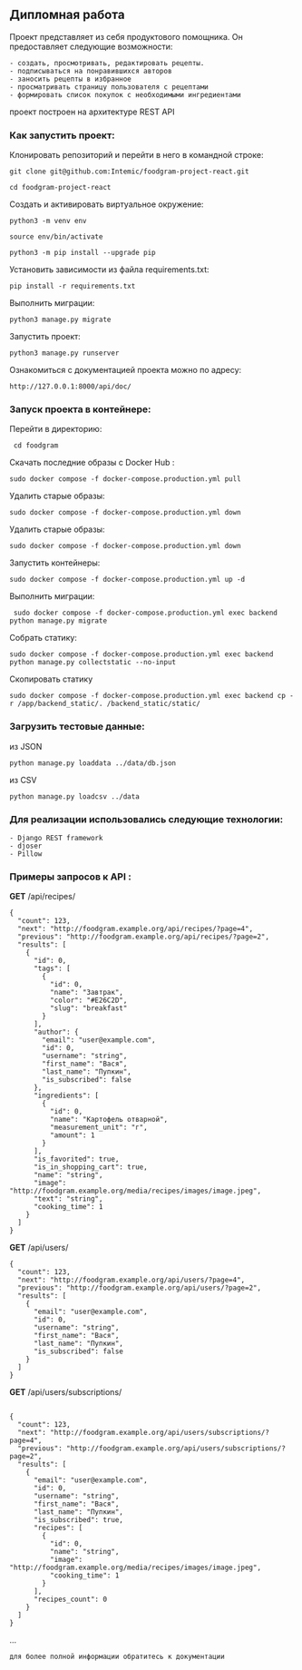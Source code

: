 ## Дипломная работа

Проект представляет из себя продуктового помощника.
Он предоставляет следующие возможности: 
```
- создать, просмотривать, редактировать рецепты.
- подписываться на понравившихся авторов
- заносить рецепты в избранное
- просматривать страницу пользователя с рецептами
- формировать список покупок с необходимыми ингредиентами
```

проект построен на архитектуре REST API

### Как запустить проект:

Клонировать репозиторий и перейти в него в командной строке:

```
git clone git@github.com:Intemic/foodgram-project-react.git
```

```
cd foodgram-project-react
```

Cоздать и активировать виртуальное окружение:

```
python3 -m venv env
```

```
source env/bin/activate
```

```
python3 -m pip install --upgrade pip
```

Установить зависимости из файла requirements.txt:

```
pip install -r requirements.txt
```

Выполнить миграции:

```
python3 manage.py migrate
```

Запустить проект:

```
python3 manage.py runserver
```

Ознакомиться с документацией проекта можно по адресу:

```
http://127.0.0.1:8000/api/doc/
```

### Запуск проекта в контейнере:

Перейти в директорию:

```
 cd foodgram
```

Скачать последние образы с Docker Hub :

```
sudo docker compose -f docker-compose.production.yml pull
```

Удалить старые образы:

```
sudo docker compose -f docker-compose.production.yml down 
```

Удалить старые образы:

```
sudo docker compose -f docker-compose.production.yml down 
```

Запустить контейнеры:

```
sudo docker compose -f docker-compose.production.yml up -d
```

Выполнить миграции:

```
 sudo docker compose -f docker-compose.production.yml exec backend python manage.py migrate
```

Собрать статику:

```
sudo docker compose -f docker-compose.production.yml exec backend python manage.py collectstatic --no-input
```

Скопировать статику

```
sudo docker compose -f docker-compose.production.yml exec backend cp -r /app/backend_static/. /backend_static/static/ 
```

### Загрузить тестовые данные:

из JSON

```
python manage.py loaddata ../data/db.json
```

из CSV

```
python manage.py loadcsv ../data
```


### Для реализации использовались следующие технологии:

```
- Django REST framework
- djoser
- Pillow
```

### Примеры запросов к API :

**GET** /api/recipes/
```
{
  "count": 123,
  "next": "http://foodgram.example.org/api/recipes/?page=4",
  "previous": "http://foodgram.example.org/api/recipes/?page=2",
  "results": [
    {
      "id": 0,
      "tags": [
        {
          "id": 0,
          "name": "Завтрак",
          "color": "#E26C2D",
          "slug": "breakfast"
        }
      ],
      "author": {
        "email": "user@example.com",
        "id": 0,
        "username": "string",
        "first_name": "Вася",
        "last_name": "Пупкин",
        "is_subscribed": false
      },
      "ingredients": [
        {
          "id": 0,
          "name": "Картофель отварной",
          "measurement_unit": "г",
          "amount": 1
        }
      ],
      "is_favorited": true,
      "is_in_shopping_cart": true,
      "name": "string",
      "image": "http://foodgram.example.org/media/recipes/images/image.jpeg",
      "text": "string",
      "cooking_time": 1
    }
  ]
}
```

**GET** /api/users/
```
{
  "count": 123,
  "next": "http://foodgram.example.org/api/users/?page=4",
  "previous": "http://foodgram.example.org/api/users/?page=2",
  "results": [
    {
      "email": "user@example.com",
      "id": 0,
      "username": "string",
      "first_name": "Вася",
      "last_name": "Пупкин",
      "is_subscribed": false
    }
  ]
}
```

**GET** /api/users/subscriptions/
```

{
  "count": 123,
  "next": "http://foodgram.example.org/api/users/subscriptions/?page=4",
  "previous": "http://foodgram.example.org/api/users/subscriptions/?page=2",
  "results": [
    {
      "email": "user@example.com",
      "id": 0,
      "username": "string",
      "first_name": "Вася",
      "last_name": "Пупкин",
      "is_subscribed": true,
      "recipes": [
        {
          "id": 0,
          "name": "string",
          "image": "http://foodgram.example.org/media/recipes/images/image.jpeg",
          "cooking_time": 1
        }
      ],
      "recipes_count": 0
    }
  ]
}

```

... 
```
для более полной информации обратитесь к документации
```
